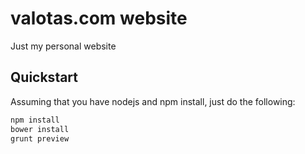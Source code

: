 # valotas.com website
Just my personal website

## Quickstart
Assuming that you have nodejs and npm install, just do the following:

```bash
npm install
bower install
grunt preview
```
